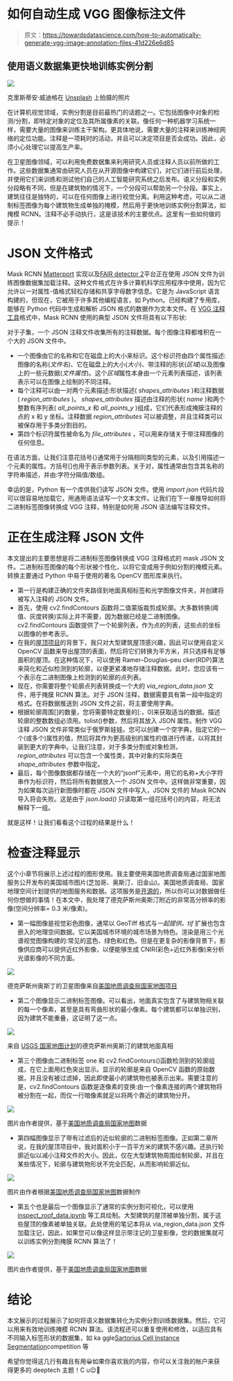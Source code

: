 # 如何自动生成 VGG 图像标注文件

> 原文：<https://towardsdatascience.com/how-to-automatically-generate-vgg-image-annotation-files-41d226e6d85>

## 使用语义数据集更快地训练实例分割

![](img/8c462d18ba70d68a749458fa29e86698.png)

克里斯蒂安·威迪格在 [Unsplash](https://unsplash.com?utm_source=medium&utm_medium=referral) 上拍摄的照片

在计算机视觉领域，实例分割是目前最热门的话题之一。它包括图像中对象的检测/分割，即特定对象的定位及其所属像素的关联。像任何一种机器学习系统一样，需要大量的图像来训练主干架构。更具体地说，需要大量的注释来训练神经网络的定位功能。注释是一项耗时的活动，并且可以决定项目是否会成功。因此，必须小心处理它以提高生产率。

在卫星图像领域，可以利用免费数据集来利用研究人员或注释人员以前所做的工作。这些数据集通常由研究人员在从开源图像中构建它们，对它们进行前后处理，并使用它们来训练和测试他们自己的人工智能研究系统之后发布。语义分段和实例分段略有不同，但是在建筑物的情况下，一个分段可以帮助另一个分段。事实上，建筑往往是独特的，可以在任何图像上进行视觉分离。利用这种考虑，可以从二进制标签图像为每个建筑物生成单独的掩模，然后用于更快地训练实例分割算法，如掩模 RCNN。注释不必手动执行，这是该技术的主要优点。这里有一些如何做的提示！

# JSON 文件格式

Mask RCNN [Matterport](https://github.com/matterport/Mask_RCNN/blob/3deaec5d902d16e1daf56b62d5971d428dc920bc/samples/balloon/balloon.py#L97) 实现以及[FAIR detector 2](https://colab.research.google.com/drive/16jcaJoc6bCFAQ96jDe2HwtXj7BMD_-m5#scrollTo=PIbAM2pv-urF&line=4&uniqifier=1)平台正在使用 JSON 文件为训练图像数据集加载注释。这种文件格式在许多计算机科学应用程序中使用，因为它允许以一对属性-值格式轻松存储和共享字母数字信息。它是为 JavaScript 语言构建的，但现在，它被用于许多其他编程语言，如 Python。已经构建了专用库，能够在 Python 代码中生成和解析 JSON 格式的数据作为文本文件。在 [VGG 注释工具](https://annotate.officialstatistics.org/)格式中，Mask RCNN 使用的典型 JSON 文件将具有以下形状:

对于子集，一个 JSON 注释文件收集所有的注释数据。每个图像注释都堆积在一个大的 JSON 文件中。

*   一个图像由它的名称和它在磁盘上的大小来标识。这个标识符由四个属性描述:图像的名称(*文件名*)、它在磁盘上的大小(*大小*)、带注释的形状(*区域*)以及图像上的一些元数据(*文件属性*)。这个*区域*属性本身由一个元素列表描述，该列表表示可以在图像上绘制的不同注释。
*   每个注释可以由一对两个元素描述:形状描述( *shapes_attributes* )和注释数据( *region_attributes* )。 *shapes_attributes* 描述由注释的形状( *name* )和两个整数有序列表( *all_points_x* 和 *all_points_y* )组成，它们代表形成掩膜注释的点的 x 和 y 坐标。注释数据 *region_attributes* 可以被调整，并且注释类可以被保存用于多类分割目的。
*   第四个标识符属性被命名为 *file_attributes* ，可以用来存储关于带注释图像的任何信息。

在语法方面，让我们注意花括号{}通常用于分隔相同类型的元素，以及引用描述一个元素的属性。方括号[]也用于表示参数列表。关于对，属性通常由包含其名称的字符串描述，并由:字符分隔值/数组。

幸运的是，Python 有一个库供我们读写 JSON 文件。使用 *import json* 代码片段可以很容易地加载它，用通用语法读写一个文本文件。让我们在下一章推导如何将二进制标签图像转换成 VGG 注释，特别是如何用 JSON 语法编写注释文件。

# 正在生成注释 JSON 文件

本文提出的主要思想是将二进制标签图像转换成 VGG 注释格式的 mask JSON 文件。二进制标签图像的每个形状被个性化，以将它变成用于例如分割的掩模元素。转换主要通过 Python 中易于使用的著名 OpenCV 图形库来执行。

*   第一行是构建正确的文件夹路径到地面真相标签和光学图像文件夹，并创建将被写入注释的 JSON 文件。
*   首先，使用 cv2.findContours 函数将二值蒙版裁剪成轮廓。大多数转换(阈值、灰度转换)实际上并不需要，因为数据已经是二进制图像。cv2.findContours 函数提供了一个轮廓列表，作为点的列表，这些点的坐标以图像的参考表示。
*   在我的[屋顶项目](/my-rooftop-project-a-satellite-imagery-computer-vision-example-e45a296129a0?gi=b58691812f1c)的背景下，我只对大型建筑屋顶感兴趣，因此可以使用自定义 OpenCV 函数来导出屋顶的表面，然后将它们转换为平方米，并只选择有足够面积的屋顶。在这种情况下，可以使用 Ramer–Douglas–peu cker(RDP)算法来简化和近似检测到的轮廓，以便更紧凑地存储注释数据。此时，您应该有一个表示在二进制图像上检测到的轮廓的点列表。
*   现在，你需要将整个轮廓点列表转换成一个大的 *via_region_data.json* 文件，用于掩膜 RCNN 算法。对于 JSON 注释，数据需要具有第一段中指定的格式。在将数据推送到 JSON 文件之前，将主要使用字典。
*   根据轮廓周围[]的数量，您将需要特定数量的[:，0]来获取适当的数据。描述轮廓的整数数组必须用。tolist()参数，然后将其放入 JSON 属性。制作 VGG 注释 JSON 文件非常类似于俄罗斯娃娃。您可以创建一个空字典，指定它的一个(或多个)属性的值，然后将其作为更高级别的属性的值进行传递，以将其封装到更大的字典中。让我们注意，对于多类分割或对象检测， *region_attributes* 可以包含一个属性类，其中对象的实际类在 *shape_attributes* 参数中指定。
*   最后，每个图像数据都存储在一个大的“jsonf”元素中，用它的名称+大小字符串作为标识符，然后将所有数据放入一个 JSON 文件中。这样做非常重要，因为如果每次运行新图像时都在 JSON 文件中写入，JSON 文件的 Mask RCNN 导入将会失败。这是由于 *json.load()* 只读取第一组花括号{}的内容，将无法解释下一组。

就是这样！让我们看看这个过程的结果是什么！

# 检查注释显示

这个小章节将展示上述过程的图形使用。我主要使用美国地质调查局通过国家地图服务公开发布的美国城市图片(芝加哥、奥斯汀、旧金山)。美国地质调查局、国家地理空间计划提供的地图服务和数据。这项服务是[开源的](https://www.usgs.gov/faqs/what-are-terms-uselicensing-map-services-and-data-national-map?qt-news_science_products=0#qt-news_science_products)，所以你可以对数据做任何你想做的事情！在本文中，我处理了德克萨斯州奥斯汀附近的非常高分辨率的影像(空间分辨率= 0.3 米/像素)。

*   第一幅图像是视觉彩色图像，通常以 GeoTiff 格式与*一起提供。tif* 扩展也包含嵌入的地理空间数据。它以美国城市环境的城市场景为特色。渲染是用三个光谱视觉图像构建的:常见的蓝色、绿色和红色。但是在更复杂的影像背景下，影像供应商可以提供近红外影像，以便能够生成 CNIR(彩色+近红外影像)来分析光谱影像的不同方面。

![](img/8b86b70f2d75d715f9f4f462c21bffe1.png)

德克萨斯州奥斯丁的卫星图像来自[美国地质调查局国家地图项目](https://www.usgs.gov/programs/national-geospatial-program/national-map)

*   第二个图像显示二进制标签图像。可以看出，地面真实包含了与建筑物相关联的每一个像素，甚至是具有弯曲形状的最小像素。每个建筑都可以单独识别，因为建筑不能重叠，这证明了这一点。

![](img/1b3aa6ef2e41d9683fb0d431662edd62.png)

来自 [USGS 国家地图计划](https://www.usgs.gov/programs/national-geospatial-program/national-map)的德克萨斯州奥斯汀的建筑地面真相

*   第三个图像由二进制标签 one 和 cv2.findContours()函数检测到的轮廓组成，在它上面用红色突出显示。显示的轮廓是来自 OpenCV 函数的原始数据，并且没有被过滤掉，因此即使最小的建筑物也被表示出来。需要注意的是，cv2.findContours 函数是逐像素的变换:由一个像素连接的两个建筑物将被分割在一起，而仅一行暗像素就足以将两个靠近的建筑物分开。

![](img/02a3a7fdd953e8a1ae28b999e42a20b5.png)

图片由作者提供，基于[美国地质调查局国家地图](https://www.usgs.gov/programs/national-geospatial-program/national-map)数据

*   第四幅图像显示了带有过滤后的近似轮廓的二进制标签图像。正如第二章所说，在我的屋顶项目中，我对面积小于一百平方米的建筑不感兴趣。还执行轮廓近似以减小注释文件的大小。因此，仅在大型建筑物周围绘制轮廓，并且在某些情况下，轮廓与建筑物形状不完全匹配，从而影响轮廓近似。

![](img/e9499669d8e8ee22e229ce8261fc4d22.png)

图片由作者根据[美国地质调查局国家地图](https://www.usgs.gov/programs/national-geospatial-program/national-map)数据制作

*   第五个也是最后一个图像显示了通常的实例分割可视化，可以使用 [inspect_roof_data.ipynb](https://github.com/matterport/Mask_RCNN/blob/master/samples/balloon/inspect_balloon_data.ipynb) 等工具绘制。大型建筑的屋顶被单独分割，属于这些屋顶的像素被单独关联。此处使用的笔记本将从 via_region_data.json 文件加载注记，因此，如果您可以像这样显示带注记的卫星影像，您的数据集就可以训练实例分割掩膜 RCNN 算法了！

![](img/b5e5a823f2726e7272a5dccad31d6a4b.png)

图片由作者提供，基于[美国地质调查局国家地图](https://www.usgs.gov/programs/national-geospatial-program/national-map)数据

# 结论

本文展示的过程展示了如何将语义数据集转化为实例分割训练数据集。然后，它可以用来有效地训练掩模 RCNN 算法。该流程还可以重复使用和修改，以适应具有不同输入标签形状的数据集，如 ka ggle[Sartorius Cell Instance Segmentation](https://www.kaggle.com/c/sartorius-cell-instance-segmentation)competition 等

希望你觉得这几行有趣且有用😀如果你喜欢我的内容，你可以关注我的帐户来获得更多的 deeptech 主题！C u😉🚀